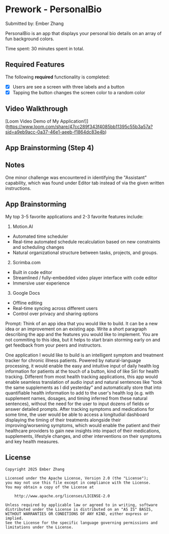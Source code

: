 # Prework - PersonalBio

Submitted by: Ember Zhang

PersonalBio is an app that displays your personal bio details on an array of fun background colors.

Time spent: 30 minutes spent in total.

## Required Features

The following **required** functionality is completed:

- [x] Users are see a screen with three labels and a button
- [x] Tapping the button changes the screen color to a random color

## Video Walkthrough

[Loom Video Demo of My Application!]](https://www.loom.com/share/47cc289f343f4085bb11395c55b3a57a?sid=a9eb9acc-0a37-46e1-aeeb-f1864dc83e4b)

## App Brainstorming (Step 4)

## Notes

One minor challenge was encountered in identifying the "Assistant" capability, which was found under Editor tab instead of via the given written instructions.

## App Brainstorming

My top 3-5 favorite applications and 2-3 favorite features include:

1. Motion.AI

- Automated time scheduler
- Real-time automated schedule recalculation based on new constraints and scheduling changes
- Natural organizational structure between tasks, projects, and groups.

2. Scrimba.com

- Built in code editor
- Streamlined / fully-embedded video player interface with code editor
- Immersive user experience

3. Google Docs

- Offline editing
- Real-time syncing across different users
- Control over privacy and sharing options

Prompt: Think of an app idea that you would like to build. It can be a new idea or an improvement on an existing app. Write a short paragraph describing the app and the features you would like to implement. You are not commiting to this idea, but it helps to start brain storming early on and get feedback from your peers and instructors.

One application I would like to build is an intelligent symptom and treatment tracker for chronic illness patients. Powered by natural-language processing, it would enable the easy and intuitive input of daily health log information for patients at the touch of a button, kind of like Siri for health tracking. Different from most health tracking applications, this app would enable seamless translation of audio input and natural sentences like "took the same supplements as I did yesterday" and automatically store that into quantifiable health information to add to the user's health log (e.g. with supplement names, dosages, and timing inferred from these natural sentences), without the need for the user to input dozens of fields or answer detailed prompts. After tracking symptoms and medications for some time, the user would be able to access a longitudial dashboard displaying the timing of their treatments alongside their improving/worsening symptoms, which would enable the patient and their healthcare providers to gain new insights into impact of their medications, supplements, lifestyle changes, and other interventions on their symptoms and key health measures.

## License

    Copyright 2025 Ember Zhang

    Licensed under the Apache License, Version 2.0 (the "License");
    you may not use this file except in compliance with the License.
    You may obtain a copy of the License at

        http://www.apache.org/licenses/LICENSE-2.0

    Unless required by applicable law or agreed to in writing, software
    distributed under the License is distributed on an "AS IS" BASIS,
    WITHOUT WARRANTIES OR CONDITIONS OF ANY KIND, either express or implied.
    See the License for the specific language governing permissions and
    limitations under the License.
